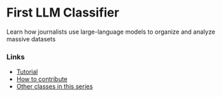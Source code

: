 # First LLM Classifier

Learn how journalists use large-language models to organize and analyze massive datasets

### Links

* [Tutorial](https://palewi.re/docs/first-llm-classifier/)
* [How to contribute](https://github.com/palewire/first-llm-classifier/blob/main/CONTRIBUTING.md)
* [Other classes in this series](https://palewi.re/docs/)